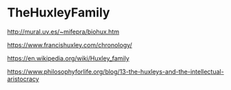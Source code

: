 # TheHuxleyFamily

http://mural.uv.es/~mifepra/biohux.htm

https://www.francishuxley.com/chronology/ 

https://en.wikipedia.org/wiki/Huxley_family

https://www.philosophyforlife.org/blog/13-the-huxleys-and-the-intellectual-aristocracy
